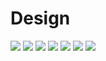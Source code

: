# Design

<img src="https://cdn.discordapp.com/attachments/883566246535266330/907985451044982815/1.png">

<img src="https://cdn.discordapp.com/attachments/883566246535266330/907985455751000074/2.png">

<img src="https://cdn.discordapp.com/attachments/883566246535266330/907985457361616916/2.5.png">

<img src="https://cdn.discordapp.com/attachments/883566246535266330/907985459605565530/3.png">

<img src="https://cdn.discordapp.com/attachments/883566246535266330/907985460649926676/4.png">

<img src="https://cdn.discordapp.com/attachments/883566246535266330/907985461656571914/6.png">

<img src="https://cdn.discordapp.com/attachments/883566246535266330/907985461069365318/5.png">
